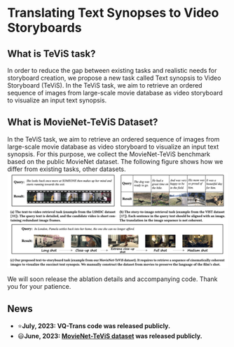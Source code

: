 # Translating Text Synopses to Video Storyboards

## What is TeViS task?

In order to reduce the gap between existing tasks and realistic needs for storyboard creation, we propose a new task called Text synopsis to Video Storyboard (TeViS). In the TeViS task, we aim to retrieve an ordered sequence of images from large-scale movie database as video storyboard to visualize an input text synopsis.

## What is MovieNet-TeViS Dataset?

In the TeViS task, we aim to retrieve an ordered sequence of images from large-scale movie database as video storyboard to visualize an input text synopsis. For this purpose, we collect the MovieNet-TeViS benchmark based on the public MovieNet dataset.
The following figure shows how we differ from existing tasks, other datasets.
<img src="figs/dataset.png" alt="dataset" style="zoom:50%;" />

We will soon release the ablation details and accompanying code. Thank you for your patience. 

## News

- :star:**July, 2023: **VQ-Trans code** was released publicly.**
- :smiley:**June, 2023: [**MovieNet-TeViS dataset**]() was released publicly.**


